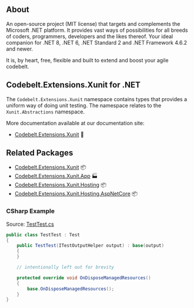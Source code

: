 ## About

An open-source project (MIT license) that targets and complements the Microsoft .NET platform. It provides vast ways of possibilities for all breeds of coders, programmers, developers and the likes thereof.
Your ideal companion for .NET 8, .NET 6, .NET Standard 2 and .NET Framework 4.6.2 and newer.

It is, by heart, free, flexible and built to extend and boost your agile codebelt.

## **Codebelt.Extensions.Xunit** for .NET

The `Codebelt.Extensions.Xunit` namespace contains types that provides a uniform way of doing unit testing. The namespace relates to the `Xunit.Abstractions` namespace.

More documentation available at our documentation site:

- [Codebelt.Extensions.Xunit](https://xunit.codebelt.net/api/Codebelt.Extensions.Xunit.html) 🔗

## Related Packages

* [Codebelt.Extensions.Xunit](https://www.nuget.org/packages/Codebelt.Extensions.Xunit/) 📦
* [Codebelt.Extensions.Xunit.App](https://www.nuget.org/packages/Codebelt.Extensions.Xunit.App/) 🏭
* [Codebelt.Extensions.Xunit.Hosting](https://www.nuget.org/packages/Codebelt.Extensions.Xunit.Hosting/) 📦
* [Codebelt.Extensions.Xunit.Hosting.AspNetCore](https://www.nuget.org/packages/Codebelt.Extensions.Xunit.Hosting.AspNetCore/) 📦

### CSharp Example

Source: [TestTest.cs](https://github.com/codebeltnet/xunit/tree/main/test/Codebelt.Extensions.Xunit.Tests/TestTest.cs)

```csharp
public class TestTest : Test
{
    public TestTest(ITestOutputHelper output) : base(output)
    {
    }

    // intentionally left out for brevity

    protected override void OnDisposeManagedResources()
    {
        base.OnDisposeManagedResources();
    }
}
```
